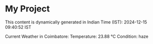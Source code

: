 # My Project

This content is dynamically generated in Indian Time (IST): 2024-12-15 09:40:52 IST


Current Weather in Coimbatore:
Temperature: 23.88 °C
Condition: haze
